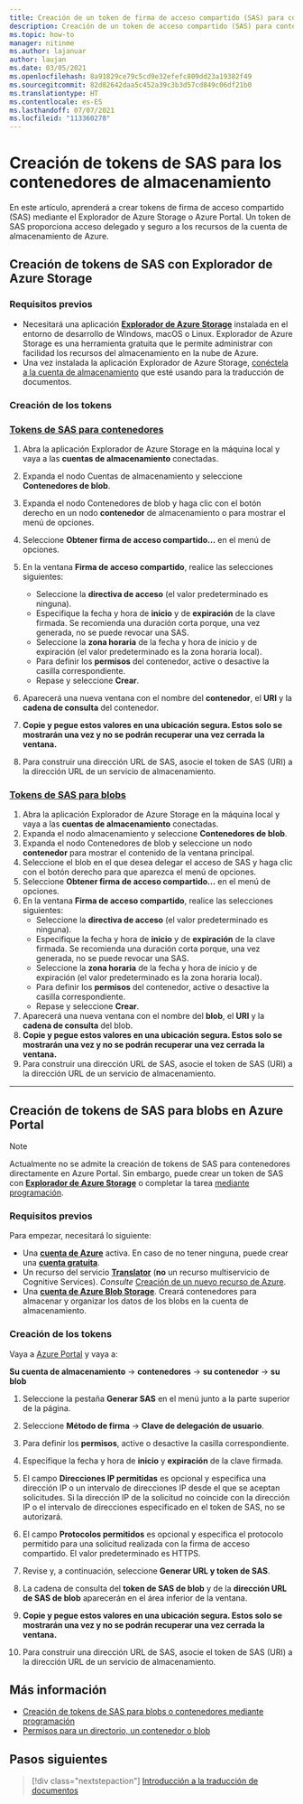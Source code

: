 ```yaml
---
title: Creación de un token de firma de acceso compartido (SAS) para contenedores y blobs con Explorador de Microsoft Azure Storage
description: Creación de un token de acceso compartido (SAS) para contenedores y blobs con Explorador de Microsoft Azure Storage y Azure Portal
ms.topic: how-to
manager: nitinme
ms.author: lajanuar
author: laujan
ms.date: 03/05/2021
ms.openlocfilehash: 8a91829ce79c5cd9e32efefc809dd23a19382f49
ms.sourcegitcommit: 82d82642daa5c452a39c3b3d57cd849c06df21b0
ms.translationtype: HT
ms.contentlocale: es-ES
ms.lasthandoff: 07/07/2021
ms.locfileid: "113360278"
---
```

# <a name="create-sas-tokens-for-your-storage-containers"></a>Creación de tokens de SAS para los contenedores de almacenamiento

En este artículo, aprenderá a crear tokens de firma de acceso compartido (SAS) mediante el Explorador de Azure Storage o Azure Portal. Un token de SAS proporciona acceso delegado y seguro a los recursos de la cuenta de almacenamiento de Azure.

## <a name="create-your-sas-tokens-with-azure-storage-explorer"></a>Creación de tokens de SAS con Explorador de Azure Storage

### <a name="prerequisites"></a>Requisitos previos

* Necesitará una aplicación [**Explorador de Azure Storage**](../../../vs-azure-tools-storage-manage-with-storage-explorer.md) instalada en el entorno de desarrollo de Windows, macOS o Linux. Explorador de Azure Storage es una herramienta gratuita que le permite administrar con facilidad los recursos del almacenamiento en la nube de Azure.
* Una vez instalada la aplicación Explorador de Azure Storage, [conéctela a la cuenta de almacenamiento](../../../vs-azure-tools-storage-manage-with-storage-explorer.md?tabs=windows#connect-to-a-storage-account-or-service) que esté usando para la traducción de documentos.

### <a name="create-your-tokens"></a>Creación de los tokens

### <a name="sas-tokens-for-containers"></a>[Tokens de SAS para contenedores](#tab/Containers)

1. Abra la aplicación Explorador de Azure Storage en la máquina local y vaya a las **cuentas de almacenamiento** conectadas.
1. Expanda el nodo Cuentas de almacenamiento y seleccione **Contenedores de blob**.
1. Expanda el nodo Contenedores de blob y haga clic con el botón derecho en un nodo **contenedor** de almacenamiento o para mostrar el menú de opciones.
1. Seleccione **Obtener firma de acceso compartido...** en el menú de opciones.
1. En la ventana **Firma de acceso compartido**, realice las selecciones siguientes:
    * Seleccione la **directiva de acceso** (el valor predeterminado es ninguna).
    * Especifique la fecha y hora de **inicio** y de **expiración** de la clave firmada. Se recomienda una duración corta porque, una vez generada, no se puede revocar una SAS.
    * Seleccione la **zona horaria** de la fecha y hora de inicio y de expiración (el valor predeterminado es la zona horaria local).
    * Para definir los **permisos** del contenedor, active o desactive la casilla correspondiente.
    * Repase y seleccione **Crear**.

1. Aparecerá una nueva ventana con el nombre del **contenedor**, el **URI** y la **cadena de consulta** del contenedor.  
1. **Copie y pegue estos valores en una ubicación segura. Estos solo se mostrarán una vez y no se podrán recuperar una vez cerrada la ventana.**
1. Para construir una dirección URL de SAS, asocie el token de SAS (URI) a la dirección URL de un servicio de almacenamiento.

### <a name="sas-tokens-for-blobs"></a>[Tokens de SAS para blobs](#tab/blobs)

1. Abra la aplicación Explorador de Azure Storage en la máquina local y vaya a las **cuentas de almacenamiento** conectadas.
1. Expanda el nodo almacenamiento y seleccione **Contenedores de blob**.
1. Expanda el nodo Contenedores de blob y seleccione un nodo **contenedor** para mostrar el contenido de la ventana principal.
1. Seleccione el blob en el que desea delegar el acceso de SAS y haga clic con el botón derecho para que aparezca el menú de opciones.
1. Seleccione **Obtener firma de acceso compartido...** en el menú de opciones.
1. En la ventana **Firma de acceso compartido**, realice las selecciones siguientes:
    * Seleccione la **directiva de acceso** (el valor predeterminado es ninguna).
    * Especifique la fecha y hora de **inicio** y de **expiración** de la clave firmada. Se recomienda una duración corta porque, una vez generada, no se puede revocar una SAS.
    * Seleccione la **zona horaria** de la fecha y hora de inicio y de expiración (el valor predeterminado es la zona horaria local).
    * Para definir los **permisos** del contenedor, active o desactive la casilla correspondiente.
    * Repase y seleccione **Crear**.
1. Aparecerá una nueva ventana con el nombre del **blob**, el **URI** y la **cadena de consulta** del blob.  
1. **Copie y pegue estos valores en una ubicación segura. Estos solo se mostrarán una vez y no se podrán recuperar una vez cerrada la ventana.**
1. Para construir una dirección URL de SAS, asocie el token de SAS (URI) a la dirección URL de un servicio de almacenamiento.

---

## <a name="create-sas-tokens-for-blobs-in-the-azure-portal"></a>Creación de tokens de SAS para blobs en Azure Portal

> [!NOTE]
> Actualmente no se admite la creación de tokens de SAS para contenedores directamente en Azure Portal. Sin embargo, puede crear un token de SAS con [**Explorador de Azure Storage**](#create-your-sas-tokens-with-azure-storage-explorer) o completar la tarea [mediante programación](../../../storage/blobs/sas-service-create.md).

<!-- markdownlint-disable MD024 -->
### <a name="prerequisites"></a>Requisitos previos

Para empezar, necesitará lo siguiente:

* Una [**cuenta de Azure**](https://azure.microsoft.com/free/cognitive-services/) activa.  En caso de no tener ninguna, puede crear una [**cuenta gratuita**](https://azure.microsoft.com/free/).
* Un recurso del servicio [**Translator**](https://ms.portal.azure.com/#create/Microsoft) (**no** un recurso multiservicio de Cognitive Services).  *Consulte* [Creación de un nuevo recurso de Azure](../../cognitive-services-apis-create-account.md#create-a-new-azure-cognitive-services-resource).  
* Una [**cuenta de Azure Blob Storage**](https://ms.portal.azure.com/#create/Microsoft.StorageAccount-ARM). Creará contenedores para almacenar y organizar los datos de los blobs en la cuenta de almacenamiento.

### <a name="create-your-tokens"></a>Creación de los tokens

Vaya a [Azure Portal](https://ms.portal.azure.com/#home) y vaya a:  

 **Su cuenta de almacenamiento** → **contenedores** → **su contenedor** → **su blob**

1. Seleccione la pestaña **Generar SAS** en el menú junto a la parte superior de la página.

1. Seleccione **Método de firma** → **Clave de delegación de usuario**.

1. Para definir los **permisos**, active o desactive la casilla correspondiente.

1. Especifique la fecha y hora de **inicio** y **expiración** de la clave firmada.

1. El campo **Direcciones IP permitidas** es opcional y especifica una dirección IP o un intervalo de direcciones IP desde el que se aceptan solicitudes. Si la dirección IP de la solicitud no coincide con la dirección IP o el intervalo de direcciones especificado en el token de SAS, no se autorizará.

1. El campo **Protocolos permitidos** es opcional y especifica el protocolo permitido para una solicitud realizada con la firma de acceso compartido. El valor predeterminado es HTTPS.

1. Revise y, a continuación, seleccione **Generar URL y token de SAS**.

1. La cadena de consulta del **token de SAS de blob** y de la **dirección URL de SAS de blob** aparecerán en el área inferior de la ventana.  

1. **Copie y pegue estos valores en una ubicación segura. Estos solo se mostrarán una vez y no se podrán recuperar una vez cerrada la ventana.**

1. Para construir una dirección URL de SAS, asocie el token de SAS (URI) a la dirección URL de un servicio de almacenamiento.

## <a name="learn-more"></a>Más información

* [Creación de tokens de SAS para blobs o contenedores mediante programación](../../../storage/blobs/sas-service-create.md)
* [Permisos para un directorio, un contenedor o blob](/rest/api/storageservices/create-service-sas#permissions-for-a-directory-container-or-blob)

## <a name="next-steps"></a>Pasos siguientes

> [!div class="nextstepaction"]
> [Introducción a la traducción de documentos](get-started-with-document-translation.md)
>
>

